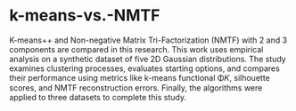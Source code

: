 # k-means-vs.-NMTF
K-means++ and Non-negative Matrix Tri-Factorization (NMTF) with 2 and 3 components are compared in this research.
This work uses empirical analysis on a synthetic dataset of five 2D Gaussian distributions. The study examines clustering processes, evaluates starting options, and compares their performance using metrics like k-means functional Φ𝐾, silhouette scores, and NMTF reconstruction errors. Finally, the algorithms were applied to three datasets to complete this study.
